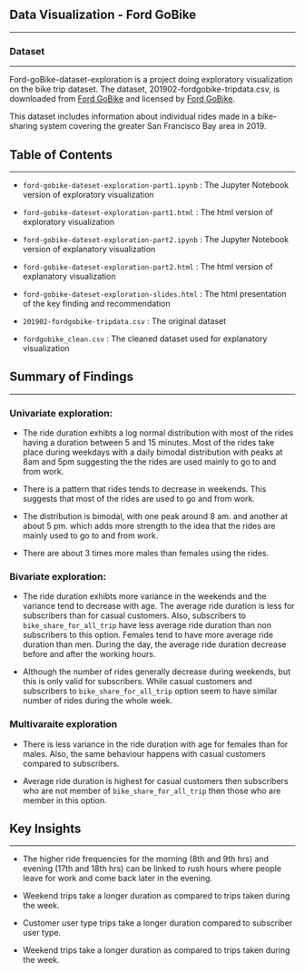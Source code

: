 ## Data Visualization - Ford GoBike
---

### Dataset
---
Ford-goBike-dataset-exploration is a project doing exploratory visualization on the bike trip dataset. The dataset, 201902-fordgobike-tripdata.csv, is downloaded from [Ford GoBike](https://s3.amazonaws.com/fordgobike-data/index.html "Ford GoBike") and licensed by [Ford GoBike](https://assets.fordgobike.com/data-license-agreement.html "Ford GoBike"). 

This dataset includes information about individual rides made in a bike-sharing system covering the greater San Francisco Bay area in 2019. 

## Table of Contents
____

- `ford-gobike-dateset-exploration-part1.ipynb` : The Jupyter Notebook version of exploratory visualization

- `ford-gobike-dateset-exploration-part1.html` : The html version of exploratory visualization

- `ford-gobike-dateset-exploration-part2.ipynb` : The Jupyter Notebook version of explanatory visualization

- `ford-gobike-dateset-exploration-part2.html` : The html version of explanatory visualization

- `ford-gobike-dateset-exploration-slides.html` : The html presentation of the key finding and recommendation

- `201902-fordgobike-tripdata.csv` : The original dataset

- `fordgobike_clean.csv` : The cleaned dataset used for explanatory visualization 

## Summary of Findings
---

### Univariate exploration: 
- The ride duration exhibts a log normal distribution with most of the rides having a duration between 5 and 15 minutes. Most of the rides take place during weekdays with a daily bimodal distribution with peaks at 8am and 5pm suggesting the the rides are used mainly to go to and from work.

- There is a pattern that rides tends to decrease in weekends. This suggests that most of the rides are used to go and from work.

- The distribution is bimodal, with one peak around 8 am. and another at about 5 pm. which adds more strength to the idea that the rides are mainly used to go to and from work.

- There are about 3 times more males than females using the rides.

### Bivariate exploration:
- The ride duration exhibts more variance in the weekends and the variance tend to decrease with age. The average ride duration is less for subscribers than for casual customers. Also, subscribers to `bike_share_for_all_trip` have less average ride duration than non subscribers to this option. Females tend to have more average ride duration than men. During the day, the average ride duration decrease before and after the working hours.

- Although the number of rides generally decrease during weekends, but this is only valid for subscribers. While casual customers and subscribers to `bike_share_for_all_trip` option seem to have similar number of rides during the whole week.

### Multivaraite exploration

- There is less variance in the ride duration with age for females than for males. Also, the same behaviour happens with casual customers compared to subscribers.

- Average ride duration is highest for casual customers then subscribers who are not member of `bike_share_for_all_trip` then those who are member in this option.

## Key Insights
---

- The higher ride frequencies for the morning (8th and 9th hrs) and evening (17th and 18th hrs) can be linked to rush hours where people leave for work and come back later in the evening.

- Weekend trips take a longer duration as compared to trips taken during the week.

- Customer user type trips take a longer duration compared to subscriber user type.

- Weekend trips take a longer duration as compared to trips taken during the week.
